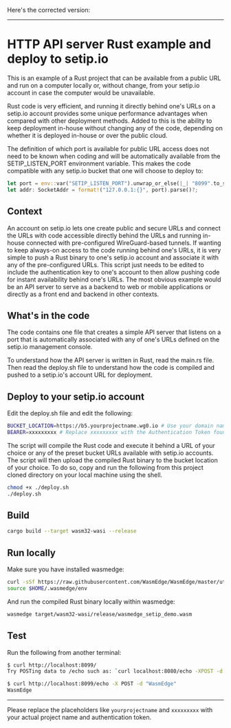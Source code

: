 Here's the corrected version:

---

# HTTP API server Rust example and deploy to setip.io

This is an example of a Rust project that can be available from a public URL and run on a computer locally or, without change, from your setip.io account in case the computer would be unavailable.

Rust code is very efficient, and running it directly behind one's URLs on a setip.io account provides some unique performance advantages when compared with other deployment methods. Added to this is the ability to keep deployment in-house without changing any of the code, depending on whether it is deployed in-house or over the public cloud.

The definition of which port is available for public URL access does not need to be known when coding and will be automatically available from the SETIP_LISTEN_PORT environment variable. This makes the code compatible with any setip.io bucket that one will choose to deploy to:

```rust
let port = env::var("SETIP_LISTEN_PORT").unwrap_or_else(|_| "8099".to_string());
let addr: SocketAddr = format!("127.0.0.1:{}", port).parse()?;
```

## Context

An account on setip.io lets one create public and secure URLs and connect the URLs with code accessible directly behind the URLs and running in-house connected with pre-configured WireGuard-based tunnels.
If wanting to keep always-on access to the code running behind one's URLs, it is very simple to push a Rust binary to one's setip.io account and associate it with any of the pre-configured URLs.
This script just needs to be edited to include the authentication key to one's account to then allow pushing code for instant availability behind one's URLs.
The most obvious example would be an API server to serve as a backend to web or mobile applications or directly as a front end and backend in other contexts.

## What's in the code

The code contains one file that creates a simple API server that listens on a port that is automatically associated with any of one's URLs defined on the setip.io management console.

To understand how the API server is written in Rust, read the main.rs file. Then read the deploy.sh file to understand how the code is compiled and pushed to a setip.io's account URL for deployment.

## Deploy to your setip.io account

Edit the deploy.sh file and edit the following:

```bash
BUCKET_LOCATION=https://b5.yourprojectname.wg0.io # Use your domain name if registered with your setip.io account.
BEARER=xxxxxxxxx # Replace xxxxxxxxx with the Authentication Token found under the Deploy Key section from the Keys menu available in the Manage area on setip.io after you are logged in.
```

The script will compile the Rust code and execute it behind a URL of your choice or any of the preset bucket URLs available with setip.io accounts.
The script will then upload the compiled Rust binary to the bucket location of your choice.
To do so, copy and run the following from this project cloned directory on your local machine using the shell.

```bash
chmod +x ./deploy.sh
./deploy.sh
```

## Build

```bash
cargo build --target wasm32-wasi --release
```

## Run locally

Make sure you have installed wasmedge:

```bash
curl -sSf https://raw.githubusercontent.com/WasmEdge/WasmEdge/master/utils/install.sh | bash
source $HOME/.wasmedge/env
```

And run the compiled Rust binary locally within wasmedge:

```bash
wasmedge target/wasm32-wasi/release/wasmedge_setip_demo.wasm
```

## Test

Run the following from another terminal:

```bash
$ curl http://localhost:8099/
Try POSTing data to /echo such as: `curl localhost:8080/echo -XPOST -d 'hello world'`
```

```bash
$ curl http://localhost:8099/echo -X POST -d "WasmEdge"
WasmEdge
```

---

Please replace the placeholders like `yourprojectname` and `xxxxxxxxx` with your actual project name and authentication token.